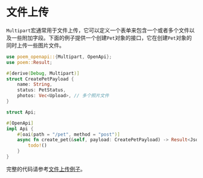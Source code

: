 # 文件上传

`Multipart`宏通常用于文件上传，它可以定义一个表单来包含一个或者多个文件以及一些附加字段。下面的例子提供一个创建`Pet`对象的接口，它在创建`Pet`对象的同时上传一些图片文件。

```rust
use poem_openapi::{Multipart, OpenApi};
use poem::Result;

#[derive(Debug, Multipart)]
struct CreatePetPayload {
    name: String,
    status: PetStatus,
    photos: Vec<Upload>, // 多个照片文件
}

struct Api;

#[OpenApi]
impl Api {
    #[oai(path = "/pet", method = "post")]
    async fn create_pet(&self, payload: CreatePetPayload) -> Result<Json<u64>> {
        todo!()
    }
}
```

完整的代码请参考[文件上传例子](https://github.com/poem-web/poem/tree/master/examples/openapi/upload`)。
